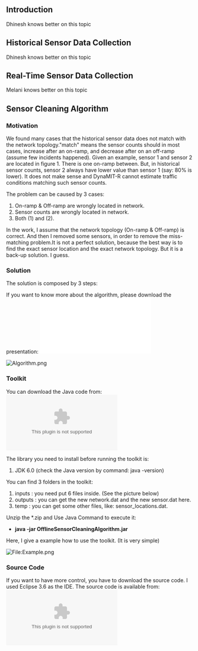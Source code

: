 ## Introduction

Dhinesh knows better on this topic

## Historical Sensor Data Collection

Dhinesh knows better on this topic

## Real-Time Sensor Data Collection

Melani knows better on this topic

## Sensor Cleaning Algorithm

### Motivation

We found many cases that the historical sensor data does not match with
the network topology."match" means the sensor counts should in most
cases, increase after an on-ramp, and decrease after on an off-ramp
(assume few incidents happened). Given an example, sensor 1 and sensor 2
are located in figure 1. There is one on-ramp between. But, in
historical sensor counts, sensor 2 always have lower value than sensor 1
(say: 80% is lower). It does not make sense and DynaMIT-R cannot
estimate traffic conditions matching such sensor counts.

The problem can be caused by 3 cases:

1.  On-ramp & Off-ramp are wrongly located in network.
2.  Sensor counts are wrongly located in network.
3.  Both (1) and (2).

In the work, I assume that the network topology (On-ramp & Off-ramp) is
correct. And then I removed some sensors, in order to remove the
miss-matching problem.It is not a perfect solution, because the best way
is to find the exact sensor location and the exact network topology. But
it is a back-up solution. I guess.

### Solution

The solution is composed by 3 steps:

If you want to know more about the algorithm, please download the
presentation: ![<File:Algorithm.pdf>](Algorithm.pdf
"File:Algorithm.pdf")

![Algorithm.png](Algorithm.png "Algorithm.png")

### Toolkit

You can download the Java code from:
![<File:OfflineSensorCleaningAlgorithm.zip>](OfflineSensorCleaningAlgorithm.zip
"File:OfflineSensorCleaningAlgorithm.zip")

The library you need to install before running the toolkit is:

1.  JDK 6.0 (check the Java version by command: java -version)

You can find 3 folders in the toolkit:

1.  inputs : you need put 6 files inside. (See the picture below)
2.  outputs : you can get the new network.dat and the new sensor.dat
    here.
3.  temp : you can get some other files, like: sensor_locations.dat.

Unzip the \*.zip and Use Java Command to execute it:

  - **java -jar OfflineSensorCleaningAlgorithm.jar**

Here, I give a example how to use the toolkit. (It is very simple)

![<File:Example.png>](Example.png "File:Example.png")

### Source Code

If you want to have more control, you have to download the source code.
I used Eclipse 3.6 as the IDE. The source code is available from:
![<File:SourceCode.zip>](SourceCode.zip "File:SourceCode.zip")
